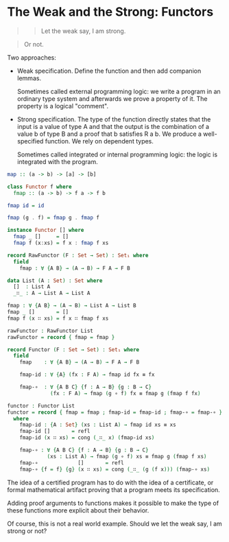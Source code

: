 The Weak and the Strong: Functors
=================================

> > Let the weak say, I am strong.

> Or not.

Two approaches:

- Weak specification. Define the function and then add companion lemmas.

  Sometimes called external programming logic: we write a program in
  an ordinary type system and afterwards we prove a property of it.
  The property is a logical "comment".

- Strong specification. The type of the function directly states that
  the input is a value of type A and that the output is the
  combination of a value b of type B and a proof that b satisfies R a
  b. We produce a well-specified function. We rely on dependent types.

  Sometimes called integrated or internal programming logic: the logic
  is integrated with the program.

```haskell
map :: (a -> b) -> [a] -> [b]
```

```haskell
class Functor f where
  fmap :: (a -> b) -> f a -> f b
```

```haskell
fmap id = id
```

```haskell
fmap (g . f) = fmap g . fmap f
```

```haskell
instance Functor [] where
  fmap _ []     = []
  fmap f (x:xs) = f x : fmap f xs
```

```agda
record RawFunctor (F : Set → Set) : Set₁ where
  field
    fmap : ∀ {A B} → (A → B) → F A → F B
```

```agda
data List (A : Set) : Set where
  []  : List A
  _∷_ : A → List A → List A
```

```agda
fmap : ∀ {A B} → (A → B) → List A → List B
fmap _ []       = []
fmap f (x ∷ xs) = f x ∷ fmap f xs
```

```agda
rawFunctor : RawFunctor List
rawFunctor = record { fmap = fmap }
```

```agda
record Functor (F : Set → Set) : Set₁ where
  field
    fmap    : ∀ {A B} → (A → B) → F A → F B

    fmap-id : ∀ {A} (fx : F A) → fmap id fx ≡ fx

    fmap-∘  : ∀ {A B C} {f : A → B} {g : B → C}
              (fx : F A) → fmap (g ∘ f) fx ≡ fmap g (fmap f fx)
```

```agda
functor : Functor List
functor = record { fmap = fmap ; fmap-id = fmap-id ; fmap-∘ = fmap-∘ }
  where
    fmap-id : {A : Set} (xs : List A) → fmap id xs ≡ xs
    fmap-id []       = refl
    fmap-id (x ∷ xs) = cong (_∷_ x) (fmap-id xs)

    fmap-∘ : ∀ {A B C} {f : A → B} {g : B → C}
             (xs : List A) → fmap (g ∘ f) xs ≡ fmap g (fmap f xs)
    fmap-∘             []       = refl
    fmap-∘ {f = f} {g} (x ∷ xs) = cong (_∷_ (g (f x))) (fmap-∘ xs)
```

The idea of a certified program has to do with the idea of a
certificate, or formal mathematical artifact proving that a program
meets its specification.

Adding proof arguments to functions makes it possible to make the type
of these functions more explicit about their behavior.

Of course, this is not a real world example. Should we let the weak
say, I am strong or not?

[12]: https://github.com/jpvillaisaza/weak-strong/tree/master/weak-strong-functors/
